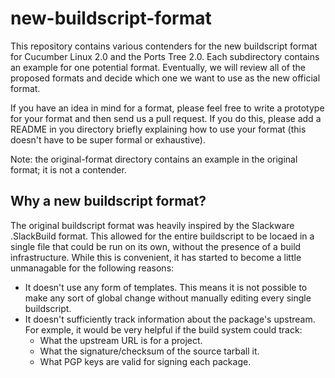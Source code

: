 # new-buildscript-format
This repository contains various contenders for the new buildscript format for Cucumber Linux 2.0 and the Ports Tree 2.0. Each subdirectory contains an example for one potential format. Eventually, we will review all of the proposed formats and decide which one we want to use as the new official format.

If you have an idea in mind for a format, please feel free to write a prototype for your format and then send us a pull request. If you do this, please add a README in you directory briefly explaining how to use your format (this doesn't have to be super formal or exhaustive).

Note: the original-format directory contains an example in the original format; it is not a contender.

## Why a new buildscript format?
The original buildscript format was heavily inspired by the Slackware .SlackBuild format. This allowed for the entire buildscript to be locaed in a single file that could be run on its own, without the presence of a build infrastructure. While this is convenient, it has started to become a little unmanagable for the following reasons:
* It doesn't use any form of templates. This means it is not possible to make any sort of global change without manually editing every single buildscript.
* It doesn't sufficiently track information about the package's upstream. For exmple, it would be very helpful if the build system could track:
  * What the upstream URL is for a project.
  * What the signature/checksum of the source tarball it.
  * What PGP keys are valid for signing each package.

